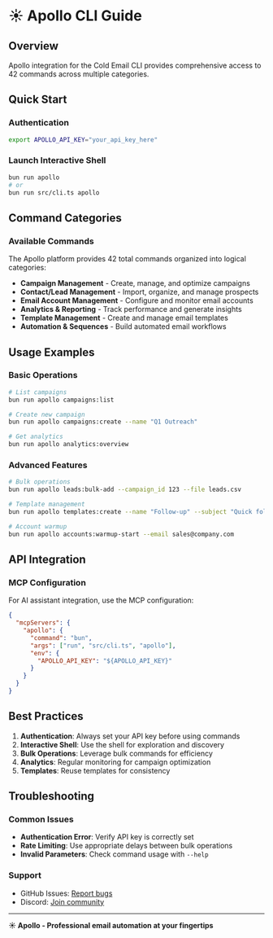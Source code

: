 # ☀️ Apollo CLI Guide

## Overview
Apollo integration for the Cold Email CLI provides comprehensive access to 42 commands across multiple categories.

## Quick Start

### Authentication
```bash
export APOLLO_API_KEY="your_api_key_here"
```

### Launch Interactive Shell
```bash
bun run apollo
# or
bun run src/cli.ts apollo
```

## Command Categories

### Available Commands
The Apollo platform provides 42 total commands organized into logical categories:

- **Campaign Management** - Create, manage, and optimize campaigns
- **Contact/Lead Management** - Import, organize, and manage prospects
- **Email Account Management** - Configure and monitor email accounts
- **Analytics & Reporting** - Track performance and generate insights
- **Template Management** - Create and manage email templates
- **Automation & Sequences** - Build automated email workflows

## Usage Examples

### Basic Operations
```bash
# List campaigns
bun run apollo campaigns:list

# Create new campaign
bun run apollo campaigns:create --name "Q1 Outreach"

# Get analytics
bun run apollo analytics:overview
```

### Advanced Features
```bash
# Bulk operations
bun run apollo leads:bulk-add --campaign_id 123 --file leads.csv

# Template management
bun run apollo templates:create --name "Follow-up" --subject "Quick follow-up"

# Account warmup
bun run apollo accounts:warmup-start --email sales@company.com
```

## API Integration

### MCP Configuration
For AI assistant integration, use the MCP configuration:

```json
{
  "mcpServers": {
    "apollo": {
      "command": "bun",
      "args": ["run", "src/cli.ts", "apollo"],
      "env": {
        "APOLLO_API_KEY": "${APOLLO_API_KEY}"
      }
    }
  }
}
```

## Best Practices

1. **Authentication**: Always set your API key before using commands
2. **Interactive Shell**: Use the shell for exploration and discovery
3. **Bulk Operations**: Leverage bulk commands for efficiency
4. **Analytics**: Regular monitoring for campaign optimization
5. **Templates**: Reuse templates for consistency

## Troubleshooting

### Common Issues
- **Authentication Error**: Verify API key is correctly set
- **Rate Limiting**: Use appropriate delays between bulk operations
- **Invalid Parameters**: Check command usage with `--help`

### Support
- GitHub Issues: [Report bugs](https://github.com/jesseouellette/cold-email-cli/issues)
- Discord: [Join community](https://discord.gg/mB76X5QJ)

---

**☀️ Apollo - Professional email automation at your fingertips**
